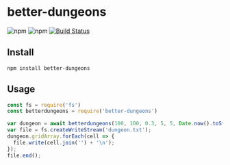 # better-dungeons

![npm](https://img.shields.io/npm/dt/better-dungeons.svg) ![npm](https://img.shields.io/npm/v/better-dungeons.svg) [![Build Status](https://travis-ci.org/edowney29/better-dungeons.svg?branch=master)](https://travis-ci.org/edowney29/better-dungeons) 

## Install

```
npm install better-dungeons
```

## Usage

```js
const fs = require('fs')
const betterdungeons = require('better-dungeons')

var dungeon = await betterdungeons(100, 100, 0.3, 5, 5, Date.now().toString())
var file = fs.createWriteStream('dungeon.txt');
dungeon.gridArray.forEach(cell => {
  file.write(cell.join('') + '\n');
});
file.end();
```